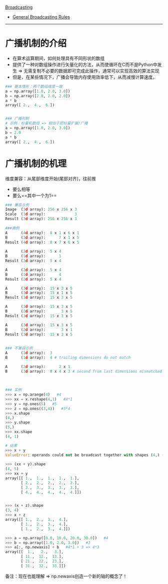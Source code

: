 [Broadcasting](https://numpy.org/doc/1.19/user/basics.broadcasting.html#)

- [General Broadcasting Rules](https://numpy.org/doc/1.19/user/basics.broadcasting.html#general-broadcasting-rules)

---

# 广播机制的介绍

- 在算术运算期间，如何处理具有不同形状的数组
- 提供了一种对数组操作进行矢量化的方法，从而使循环在C而不是Python中发生 => 无需复制不必要的数据即可完成此操作，通常可以实现高效的算法实现
- 但是，在某些情况下，广播会导致内存使用效率低下，从而减慢计算速度。



```python
### 基本情形：两个数组维度一致
a = np.array([1.0, 2.0, 3.0])
b = np.array([2.0, 2.0, 2.0])
a * b
array([ 2.,  4.,  6.])


### 广播机制
# 示例：标量和数组 => 相当于把标量扩展/广播
a = np.array([1.0, 2.0, 3.0])
b = 2.0
a * b
array([ 2.,  4.,  6.])
```



# 广播机制的机理

维度兼容：从尾部维度开始(尾部对齐)，往前推

- 要么相等
- 要么==其中一个为1==

```python
### 兼容示例
Image  (3d array): 256 x 256 x 3
Scale  (1d array):             3
Result (3d array): 256 x 256 x 3
    
###典例
A      (4d array):  8 x 1 x 6 x 1
B      (3d array):      7 x 1 x 5
Result (4d array):  8 x 7 x 6 x 5
    
A      (2d array):  5 x 4
B      (1d array):      1
Result (2d array):  5 x 4

A      (2d array):  5 x 4
B      (1d array):      4
Result (2d array):  5 x 4

A      (3d array):  15 x 3 x 5
B      (3d array):  15 x 1 x 5
Result (3d array):  15 x 3 x 5

A      (3d array):  15 x 3 x 5
B      (2d array):       3 x 5
Result (3d array):  15 x 3 x 5

A      (3d array):  15 x 3 x 5
B      (2d array):       3 x 1
Result (3d array):  15 x 3 x 5
    
    
### 不兼容示例
A      (1d array):  3
B      (1d array):  4 # trailing dimensions do not match

A      (2d array):      2 x 1
B      (3d array):  8 x 4 x 3 # second from last dimensions mismatched
    
    
    
### 实例
>>> x = np.arange(4)   #4
>>> xx = x.reshape(4,1)   #4*1
>>> y = np.ones(5)   #5
>>> z = np.ones((3,4))   #3*4
>>> x.shape
(4,)
>>> y.shape
(5,)
>>> xx.shape
(4, 1)

# 结果
>>> x + y
ValueError: operands could not be broadcast together with shapes (4,) (5,)
    
>>> (xx + y).shape
(4, 5)
>>> xx + y
array([[ 1.,  1.,  1.,  1.,  1.],
       [ 2.,  2.,  2.,  2.,  2.],
       [ 3.,  3.,  3.,  3.,  3.],
       [ 4.,  4.,  4.,  4.,  4.]])


>>> (x + z).shape
(3, 4)
>>> x + z
array([[ 1.,  2.,  3.,  4.],
       [ 1.,  2.,  3.,  4.],
       [ 1.,  2.,  3.,  4.]])
```



```python
>>> a = np.array([0.0, 10.0, 20.0, 30.0])   #4
>>> b = np.array([1.0, 2.0, 3.0])   #3
>>> a[:, np.newaxis] + b   #4*1 + 3 => 4*3
array([[  1.,   2.,   3.],
       [ 11.,  12.,  13.],
       [ 21.,  22.,  23.],
       [ 31.,  32.,  33.]])
```

备注：现在也能理解 => np.newaxis创造一个新的轴的概念了！